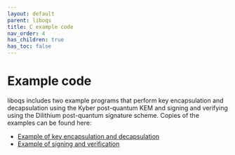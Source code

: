 ```yaml
---
layout: default
parent: liboqs
title: C example code
nav_order: 4
has_children: true
has_toc: false
---
```


# Example code

liboqs includes two example programs that perform key encapsulation and decapsulation using the Kyber post-quantum KEM and signing and verifying using the Dilithium post-quantum signature scheme. Copies of the examples can be found here:

- [Example of key encapsulation and decapsulation](kem)
- [Example of signing and verification](sig)
